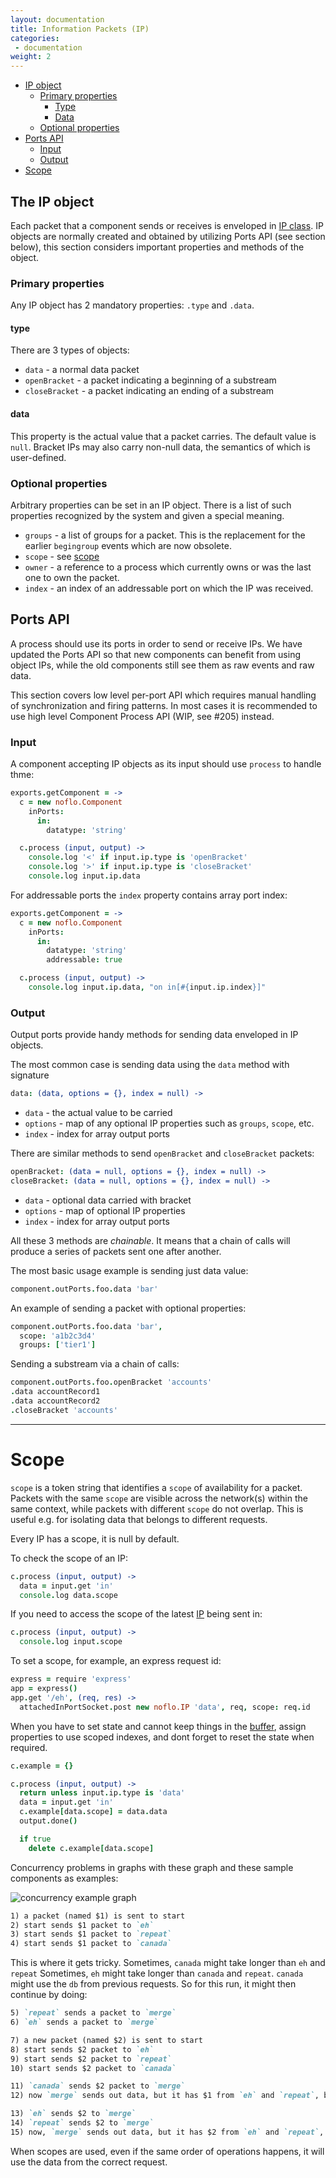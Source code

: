 ```yaml
---
layout: documentation
title: Information Packets (IP)
categories:
 - documentation
weight: 2
---
```


- [IP object](#ip-object)
  - [Primary properties](#primary-properties)
    - [Type](#type)
    - [Data](#data)
  - [Optional properties](#optional-properties)
- [Ports API](#ports-api)
  - [Input](#input)
  - [Output](#output)
- [Scope](#scope)

## The IP object <a id="ip-object"></a>

Each packet that a component sends or receives is enveloped in [IP class](https://github.com/noflo/noflo/blob/master/src/lib/IP.coffee). IP objects are normally created and obtained by utilizing Ports API (see section below), this section considers important properties and methods of the object.

### Primary properties <a id="primary-properties"></a>

Any IP object has 2 mandatory properties: `.type` and `.data`.

#### type <a id="type"></a>

There are 3 types of objects:

 - `data` - a normal data packet
 - `openBracket` - a packet indicating a beginning of a substream
 - `closeBracket` - a packet indicating an ending of a substream

#### data <a id="data"></a>

This property is the actual value that a packet carries. The default value is `null`. Bracket IPs may also carry non-null data, the semantics of which is user-defined.

### Optional properties <a id="optional-properties"></a>

Arbitrary properties can be set in an IP object. There is a list of such properties recognized by the system and given a special meaning.

 - `groups` - a list of groups for a packet. This is the replacement for the earlier `begingroup` events which are now obsolete.
 - `scope` - see [scope](#scope)
 - `owner` - a reference to a process which currently owns or was the last one to own the packet.
 - `index` - an index of an addressable port on which the IP was received.

## Ports API <a id="ports-api"></a>

A process should use its ports in order to send or receive IPs. We have updated the Ports API so that new components can benefit from using object IPs, while the old components still see them as raw events and raw data.

This section covers low level per-port API which requires manual handling of synchronization and firing patterns. In most cases it is recommended to use high level Component Process API (WIP, see #205) instead.

### Input <a id="input"></a>

A component accepting IP objects as its input should use `process` to handle thme:

```coffeescript
exports.getComponent = ->
  c = new noflo.Component
    inPorts:
      in:
        datatype: 'string'

  c.process (input, output) ->
    console.log '<' if input.ip.type is 'openBracket'
    console.log '>' if input.ip.type is 'closeBracket'
    console.log input.ip.data
```

For addressable ports the `index` property contains array port index:

```coffeescript
exports.getComponent = ->
  c = new noflo.Component
    inPorts:
      in:
        datatype: 'string'
        addressable: true

  c.process (input, output) ->
    console.log input.ip.data, "on in[#{input.ip.index}]"
```

### Output <a id="output"></a>

Output ports provide handy methods for sending data enveloped in IP objects.

The most common case is sending data using the `data` method with signature

```coffeescript
data: (data, options = {}, index = null) ->
```

 - `data` - the actual value to be carried
 - `options` - map of any optional IP properties such as `groups`, `scope`, etc.
 - `index` - index for array output ports

There are similar methods to send `openBracket` and `closeBracket` packets:

```coffeescript
openBracket: (data = null, options = {}, index = null) ->
closeBracket: (data = null, options = {}, index = null) ->
```

 - `data` - optional data carried with bracket
 - `options` - map of optional IP properties
 - `index` - index for array output ports

All these 3 methods are *chainable*. It means that a chain of calls will produce a series of packets sent one after another.

The most basic usage example is sending just data value:

```coffeescript
component.outPorts.foo.data 'bar'
```

An example of sending a packet with optional properties:

```coffeescript
component.outPorts.foo.data 'bar',
  scope: 'a1b2c3d4'
  groups: ['tier1']
```

Sending a substream via a chain of calls:

```coffeescript
component.outPorts.foo.openBracket 'accounts'
.data accountRecord1
.data accountRecord2
.closeBracket 'accounts'
```


---------------------
# <a id="scope"></a>Scope

`scope` is a token string that identifies a `scope` of availability for a packet. Packets with the same `scope` are visible across the network(s) within the same context, while packets with different `scope` do not overlap. This is useful e.g. for isolating data that belongs to different requests.

<div class="note">
Every IP has a scope, it is null by default.
</div>

To check the scope of an IP:

```coffeescript
c.process (input, output) ->
  data = input.get 'in'
  console.log data.scope
```

If you need to access the scope of the latest [IP](#ip) being sent in:

```coffeescript
c.process (input, output) ->
  console.log input.scope
```

To set a scope, for example, an express request id:

```coffeescript
express = require 'express'
app = express()
app.get '/eh', (req, res) ->
  attachedInPortSocket.post new noflo.IP 'data', req, scope: req.id
```

When you have to set state and cannot keep things in the [buffer](/process-api/#buffer), assign properties to use scoped indexes, and dont forget to reset the state when required.

```coffeescript
c.example = {}

c.process (input, output) ->
  return unless input.ip.type is 'data'
  data = input.get 'in'
  c.example[data.scope] = data.data
  output.done()

  if true
    delete c.example[data.scope]
```


Concurrency problems in graphs with these graph and these sample components as examples:

<img src="/img/concurrency.png" alt="concurrency example graph"></img>

```md
1) a packet (named $1) is sent to start
2) start sends $1 packet to `eh`
3) start sends $1 packet to `repeat`
4) start sends $1 packet to `canada`
```

This is where it gets tricky. Sometimes, `canada` might take longer than `eh` and `repeat`
Sometimes, `eh` might take longer than `canada` and `repeat`. `canada` might use the `db` from previous requests.
So for this run, it might then continue by doing:

```md
5) `repeat` sends a packet to `merge`
6) `eh` sends a packet to `merge`

7) a new packet (named $2) is sent to start
8) start sends $2 packet to `eh`
9) start sends $2 packet to `repeat`
10) start sends $2 packet to `canada`

11) `canada` sends $2 packet to `merge`
12) now `merge` sends out data, but it has $1 from `eh` and `repeat`, but $2 from `canada`!

13) `eh` sends $2 to `merge`
14) `repeat` sends $2 to `merge`
15) now, `merge` sends out data, but it has $2 from `eh` and `repeat`, but $1 from `canada`!
```

When scopes are used, even if the same order of operations happens, it will use the data from the correct request.
